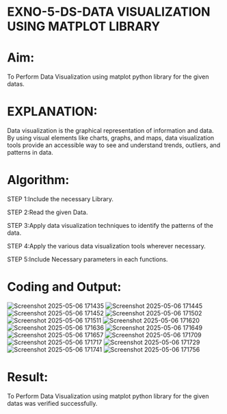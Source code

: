 # EXNO-5-DS-DATA VISUALIZATION USING MATPLOT LIBRARY

# Aim:
  To Perform Data Visualization using matplot python library for the given datas.

# EXPLANATION:
Data visualization is the graphical representation of information and data. By using visual elements like charts, graphs, and maps, data visualization tools provide an accessible way to see and understand trends, outliers, and patterns in data.

# Algorithm:
STEP 1:Include the necessary Library.

STEP 2:Read the given Data.

STEP 3:Apply data visualization techniques to identify the patterns of the data.

STEP 4:Apply the various data visualization tools wherever necessary.

STEP 5:Include Necessary parameters in each functions.

# Coding and Output:
![Screenshot 2025-05-06 171435](https://github.com/user-attachments/assets/34f972db-0da3-4f47-bbc5-d126e14e4fcb)
![Screenshot 2025-05-06 171445](https://github.com/user-attachments/assets/5c9bd3fe-6276-477a-8f16-847c2c26fb99)
![Screenshot 2025-05-06 171452](https://github.com/user-attachments/assets/4b55a19f-ce8c-4f92-b765-c211e1b7a996)
![Screenshot 2025-05-06 171502](https://github.com/user-attachments/assets/cc973078-13ea-4f58-88cc-997dbc2eda85)
![Screenshot 2025-05-06 171511](https://github.com/user-attachments/assets/da8a0331-d2a4-4957-9db3-80d5060390d2)
![Screenshot 2025-05-06 171620](https://github.com/user-attachments/assets/0053bfa7-cd32-4782-add8-77201443424e)
![Screenshot 2025-05-06 171636](https://github.com/user-attachments/assets/c9595f8b-8f5e-4e2b-8175-55787cb486f0)
![Screenshot 2025-05-06 171649](https://github.com/user-attachments/assets/2f3117a8-ca3c-4420-9ac6-5a3de3b273d1)
![Screenshot 2025-05-06 171657](https://github.com/user-attachments/assets/98d0c968-4e4f-4c4e-b43a-0cf73f193ae5)
![Screenshot 2025-05-06 171709](https://github.com/user-attachments/assets/b400733f-db04-4022-8520-1ce13a42b0fe)
![Screenshot 2025-05-06 171717](https://github.com/user-attachments/assets/1f5bbce0-d779-4309-83cc-1a294ce75a1e)
![Screenshot 2025-05-06 171729](https://github.com/user-attachments/assets/fc64e899-a0d5-4cf0-a5e2-39c2e46f0c34)
![Screenshot 2025-05-06 171741](https://github.com/user-attachments/assets/33d9edcb-ef34-478e-b3be-ad98296774d8)
![Screenshot 2025-05-06 171756](https://github.com/user-attachments/assets/ee20f52f-939f-4f8e-b5c2-bf551956ef27)









# Result:
To Perform Data Visualization using matplot python library for the given datas was verified successfully.
